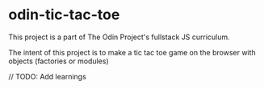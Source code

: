 # odin-tic-tac-toe

This project is a part of The Odin Project's fullstack JS curriculum.

The intent of this project is to make a tic tac toe game on the browser with objects (factories or modules)

// TODO: Add learnings
